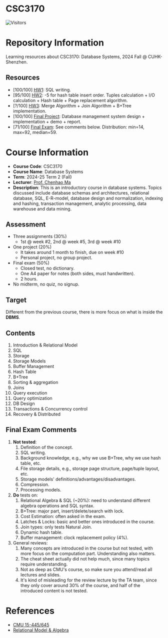 # CSC3170

![Visitors](https://komarev.com/ghpvc/?username=CSC3170&label=VIEWS)

# Repository Information

Learning resources about CSC3170: Database Systems, 2024 Fall @ CUHK-Shenzhen.

## Resources

- [100/100] [HW1](./hw1/HW1.md): SQL writing.
- [95/100] [HW2](./hw2/CSC3170_Assignment2.pdf): -5 for hash table insert order. Tuples calculation + I/O calculation + Hash table + Page replacement algorithm.
- [?/100] [HW3](./hw3/CSC3170_Assignment3.pdf): Merge Algorithm + Join Algorithm + B+Tree implementation.
- [100/100] [Final Project](./Project/Project-CSC3170.pdf): Database management system design + implementation + demo + report.
- [71/100] [Final Exam](./Final/final-review.pdf): See comments below. Distribution: min=14, max=92, median=59.

# Course Information

- **Course Code**: CSC3170
- **Course Name**: Database Systems
- **Term**: 2024-25 Term 2 (Fall)
- **Lecturer**: [Prof. Chenhao Ma](https://chenhao-ma.github.io/)
- **Description**: This is an introductory course in database systems. Topics discussed include database schemas and architectures, relational database, SQL, E-R-model, database design and normalization, indexing and hashing, transaction management, analytic processing, data warehouse and data mining.

## Assessment

- Three assignments (30%)
    - 1st @ week #2, 2nd @ week #5, 3rd @ week #10
- One project (20%)
    - It takes around 1 month to finish, due on week #10
    - Personal project, no group project.
- Final exam (50%)
    - Closed test, no dictionary.
    - One A4 paper for notes (both sides, must handwritten).
    - 2 hours.
- No midterm, no quiz, no signup.

## Target

Different from the previous course, there is more focus on what is inside the **DBMS**.

## Contents

1. Introduction & Relational Model
2. SQL
3. Storage
4. Storage Models
5. Buffer Management
6. Hash Table
7. B+Tree
8. Sorting & aggregation
9. Joins
10. Query execution
11. Query optimization
12. DB Design
13. Transactions & Concurrency control
14. Recovery & Distributed

## Final Exam Comments

1. **Not tested**: 
   1. Definition of the concept.
   2. SQL writing.
   3. Background knowledge, e.g., why we use B+Tree, why we use hash table, etc.
   4. File storage details, e.g., storage page structure, page/tuple layout, etc.
   5. Storage models' definitions/advantages/disadvantages.
   6. Compression.
   7. Processing models.
2. **Do** tests on:
   1. Relational Algebra & SQL (~20%): need to understand different algebra operations and SQL syntax.
   2. B+Tree: major part, insert/delete/search with lock.
   3. Cost Estimation: often asked in the exam.
   4. Latches & Locks: basic and better ones introduced in the course.
   5. Join types: only tests Natural Join.
   6. Dynamic hash table.
   7. Buffer management: clock replacement policy (4%).
3. General reviews:
   1. Many concepts are introduced in the course but not tested, with more focus on the computation part. Understanding also matters.
   2. The cheat sheet actually did not help much, since many topics require understanding.
   3. Not as deep as CMU's course, so make sure you attend/read all lectures and slides.
   4. It's kind of misleading for the review lecture by the TA team, since they only cover around 30% of the course, and half of the introduced content is not tested.

# References

- [CMU 15-445/645](https://15445.courses.cs.cmu.edu/fall2024/)
- [Relational Model & Algebra](https://rulerchen.github.io/RulerChen-Website/docs/CMU15-445/c01/)
